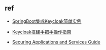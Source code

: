 

## ref
<!-- spring boot  -->
+ [SpringBoot集成Keycloak简单实例](https://blog.csdn.net/m0_46267097/article/details/106092404)
+ [Keycloak搭建手把手操作指南](https://github.com/eacdy/spring-cloud-yes/blob/master/doc/keycloak-learn/Keycloak%E6%90%AD%E5%BB%BA%E6%89%8B%E6%8A%8A%E6%89%8B%E6%93%8D%E4%BD%9C%E6%8C%87%E5%8D%97.md)



+ [Securing Applications and Services Guide](https://www.keycloak.org/docs/latest/securing_apps/index.html#openid-connect-3)